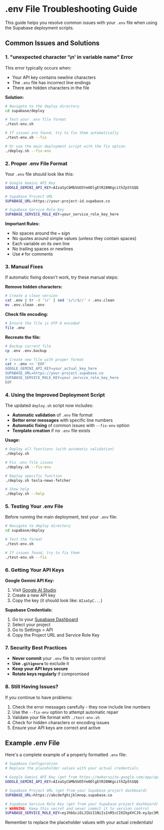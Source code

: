 # .env File Troubleshooting Guide

This guide helps you resolve common issues with your `.env` file when using the Supabase deployment scripts.

## Common Issues and Solutions

### 1. "unexpected character '\n' in variable name" Error

This error typically occurs when:
- Your API key contains newline characters
- The `.env` file has incorrect line endings
- There are hidden characters in the file

**Solution:**
```bash
# Navigate to the deploy directory
cd supabase/deploy

# Test your .env file format
./test-env.sh

# If issues are found, try to fix them automatically
./test-env.sh --fix

# Or use the main deployment script with the fix option
./deploy.sh --fix-env
```

### 2. Proper .env File Format

Your `.env` file should look like this:
```bash
# Google Gemini API Key
GOOGLE_GEMINI_API_KEY=AIzaSyCbMb5UO5Ye0DlgEtR28NKgcithZp5tGQQ

# Supabase Project URL
SUPABASE_URL=https://your-project-id.supabase.co

# Supabase Service Role Key
SUPABASE_SERVICE_ROLE_KEY=your_service_role_key_here
```

**Important Rules:**
- No spaces around the `=` sign
- No quotes around simple values (unless they contain spaces)
- Each variable on its own line
- No trailing spaces or newlines
- Use `#` for comments

### 3. Manual Fixes

If automatic fixing doesn't work, try these manual steps:

**Remove hidden characters:**
```bash
# Create a clean version
cat .env | tr -d '\r' | sed 's/\r$//' > .env.clean
mv .env.clean .env
```

**Check file encoding:**
```bash
# Ensure the file is UTF-8 encoded
file .env
```

**Recreate the file:**
```bash
# Backup current file
cp .env .env.backup

# Create new file with proper format
cat > .env << 'EOF'
GOOGLE_GEMINI_API_KEY=your_actual_key_here
SUPABASE_URL=https://your-project.supabase.co
SUPABASE_SERVICE_ROLE_KEY=your_service_role_key_here
EOF
```

### 4. Using the Improved Deployment Script

The updated `deploy.sh` script now includes:

- **Automatic validation** of `.env` file format
- **Better error messages** with specific line numbers
- **Automatic fixing** of common issues with `--fix-env` option
- **Template creation** if no `.env` file exists

**Usage:**
```bash
# Deploy all functions (with automatic validation)
./deploy.sh

# Fix .env file issues
./deploy.sh --fix-env

# Deploy specific function
./deploy.sh tesla-news-fetcher

# Show help
./deploy.sh --help
```

### 5. Testing Your .env File

Before running the main deployment, test your `.env` file:

```bash
# Navigate to deploy directory
cd supabase/deploy

# Test the format
./test-env.sh

# If issues found, try to fix them
./test-env.sh --fix
```

### 6. Getting Your API Keys

**Google Gemini API Key:**
1. Visit [Google AI Studio](https://makersuite.google.com/app/apikey)
2. Create a new API key
3. Copy the key (it should look like: `AIzaSyC...`)

**Supabase Credentials:**
1. Go to your [Supabase Dashboard](https://supabase.com/dashboard)
2. Select your project
3. Go to Settings > API
4. Copy the Project URL and Service Role Key

### 7. Security Best Practices

- **Never commit** your `.env` file to version control
- **Use `.gitignore`** to exclude it
- **Keep your API keys secure**
- **Rotate keys regularly** if compromised

### 8. Still Having Issues?

If you continue to have problems:

1. Check the error messages carefully - they now include line numbers
2. Use the `--fix-env` option to attempt automatic repair
3. Validate your file format with `./test-env.sh`
4. Check for hidden characters or encoding issues
5. Ensure your API keys are correct and active

## Example .env File

Here's a complete example of a properly formatted `.env` file:

```bash
# Supabase Configuration
# Replace the placeholder values with your actual credentials

# Google Gemini API Key (get from https://makersuite.google.com/app/apikey)
GOOGLE_GEMINI_API_KEY=AIzaSyCbMb5UO5Ye0DlgEtR28NKgcithZp5tGQQ

# Supabase Project URL (get from your Supabase project dashboard)
SUPABASE_URL=https://abcdefghijklmnop.supabase.co

# Supabase Service Role Key (get from your Supabase project dashboard)
# WARNING: Keep this secret and never commit it to version control
SUPABASE_SERVICE_ROLE_KEY=eyJhbGciOiJIUzI1NiIsInR5cCI6IkpXVCJ9.eyJpc3MiOiJzdXBhYmFzZSIsInJlZiI6ImFiY2RlZmdoaWprbG1ub3AiLCJyb2xlIjoic2VydmljZV9yb2xlIiwiaWF0IjoxNjM5NzQ5NjAwLCJleHAiOjE5NTUzMjU2MDB9.example_signature
```

Remember to replace the placeholder values with your actual credentials!
